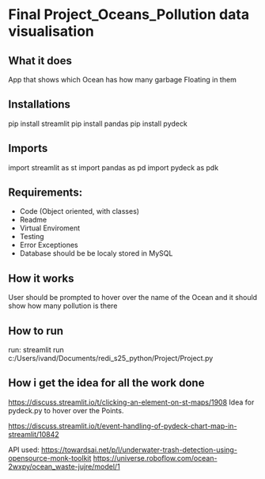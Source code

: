 # Final Project_Oceans_Pollution data visualisation

## What it does
App that shows which Ocean has how many garbage Floating in them

## Installations 
pip install streamlit
pip install pandas
pip install pydeck

## Imports
import streamlit as st
import pandas as pd
import pydeck as pdk

## Requirements:
- Code (Object oriented, with classes)
- Readme
- Virtual Enviroment
- Testing
- Error Exceptiones
- Database should be be localy stored in MySQL

## How it works
User should be prompted to hover over the name of the Ocean and it should show how many pollution is there

## How to run
run: streamlit run c:/Users/ivand/Documents/redi_s25_python/Project/Project.py

## How i get the idea for all the work done
https://discuss.streamlit.io/t/clicking-an-element-on-st-maps/1908
Idea for pydeck.py to hover over the Points.

https://discuss.streamlit.io/t/event-handling-of-pydeck-chart-map-in-streamlit/10842

API used:
https://towardsai.net/p/l/underwater-trash-detection-using-opensource-monk-toolkit
https://universe.roboflow.com/ocean-2wxpy/ocean_waste-jujre/model/1
